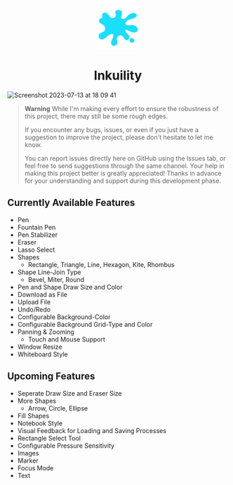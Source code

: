 <p align="center">
    <img width="100" src="https://github.com/fabianmontag/inkuility/blob/main/ico.png?raw=true" />
</p>
<h1 align="center" stlye="font-size: 30px">
    Inkuility
</h1>

![Screenshot 2023-07-13 at 18 09 41](https://github.com/fabianmontag/inkuility/assets/113472012/c31393c4-5e00-4be7-bb79-3566baed75f4)




> **Warning** While I'm making every effort to ensure the robustness of this project, there may still be some rough edges.
>
> If you encounter any bugs, issues, or even if you just have a suggestion to improve the project, please don't hesitate to let me know.
>
> You can report issues directly here on GitHub using the Issues tab, or feel free to send suggestions through the same channel.
> Your help in making this project better is greatly appreciated! Thanks in advance for your understanding and support during this development phase.

## Currently Available Features
- Pen
- Fountain Pen
- Pen Stabilizer
- Eraser
- Lasso Select
- Shapes
  - Rectangle, Triangle, Line, Hexagon, Kite, Rhombus
- Shape Line-Join Type
  - Bevel, Miter, Round
- Pen and Shape Draw Size and Color
- Download as File
- Upload File
- Undo/Redo
- Configurable Background-Color
- Configurable Background Grid-Type and Color
- Panning & Zooming
  - Touch and Mouse Support
- Window Resize
- Whiteboard Style

## Upcoming Features
- Seperate Draw Size and Eraser Size
- More Shapes
  - Arrow, Circle, Ellipse
- Fill Shapes 
- Notebook Style
- Visual Feedback for Loading and Saving Processes
- Rectangle Select Tool
- Configurable Pressure Sensitivity
- Images
- Marker
- Focus Mode
- Text
 
  
